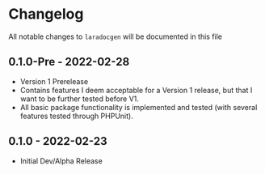 # Changelog

All notable changes to `laradocgen` will be documented in this file

## 0.1.0-Pre - 2022-02-28

- Version 1 Prerelease
- Contains features I deem acceptable for a Version 1 release, but that I want to be further tested before V1.
- All basic package functionality is implemented and tested (with several features tested through PHPUnit).

## 0.1.0 - 2022-02-23

- Initial Dev/Alpha Release
